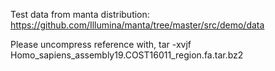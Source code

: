 Test data from manta distribution: https://github.com/Illumina/manta/tree/master/src/demo/data

Please uncompress reference with,
	tar -xvjf Homo_sapiens_assembly19.COST16011_region.fa.tar.bz2

